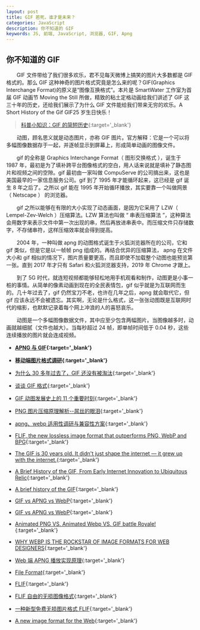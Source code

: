 ```yaml
---
layout: post
title: GIF 若死，谁才是未来？
categories: JavaScript
description: 你不知道的 GIF
keywords: JS, 前端, JavaScript, 浏览器, GIF, Apng
---
```


<!--
前端解析、生成Excel
你不知道的 GIF，压缩算法
-->

## 你不知道的 GIF

&emsp;&emsp;GIF 文件带给了我们很多欢乐，君不见每天微博上搞笑的图片大多数都是 GIF 格式的。那么 GIF 这种神奇的图片格式究竟是怎么来的呢？GIF(Graphics Interchange Format)的原义是“图像互换格式”。本片是 SmartWater 工作室为首届 GIF 动画节 Moving the Still 所做，精致的粘土定格动画给我们讲述了 GIF 这三十年的历史，还给我们展示了为什么 GIF 文件能给我们带来无穷的欢乐。A Short History of the Gif GIF25 岁生日快乐！

> [科普小知识：GIF 的简短历史](https://v.qq.com/x/cover/p0164wh13yx/p0164wh13yx.html){:target='\_blank'}

&emsp;&emsp;动图，顾名思义就是动态图片，亦称 GIF 图片。官方解释：它是一个可以将多幅图像数据存于一起，并逐帧显示到屏幕上，形成简单动画的图像文件。

&emsp;&emsp;gif 的全称是 Graphics Interchange Format（ 图形交换格式 ），诞生于 1987 年，最初是为了填补跨平台图像格式的空白，用人话来说就是填补了静态图片和视频之间的空隙。gif 最初由一家叫做 CompuServe 的公司搞出来，这也是美国最早的一家信息服务公司。gif 到了 1995 年才能循环起来，这已经是 gif 诞生 8 年之后了。之所以 gif 能在 1995 年开始循环播放，其实要靠一个叫做网景 （ Netscape ） 的浏览器。

&emsp;&emsp;gif 之所以能够在有限的大小实现了动态画面，是因为它采用了 LZW（ Lempel-Zev-Welch ）压缩算法。LZW 算法也叫做 “ 串表压缩算法 ”，这种算法会用数字来表示文件中第一次出现的串，然后再放进串表中。而压缩文件只存储数字，不存储串符，这样压缩效率就会得到提高。

&emsp;&emsp;2004 年，一种叫做 apng 的动图格式诞生于火狐浏览器所在的公司，它和 gif 类似，但是它是以一帧帧 png 组成的。再结合优异的压缩算法， apng 在文件大小和 gif 相似的情况下，图片质量要更高，而且即使不加载整个动图也能预览第一张。直到 2017 年才只有 Safari 和火狐浏览器支持，2019 年 Chrome 才跟上。

&emsp;&emsp;到了 5G 时代，就连短视频都能够轻松地用手机观看和制作，动图更是小事一桩的事情。从简单的像素动画到现在的全民表情包，gif 似乎就是为互联网而生的。几十年过去了，gif 仍然宝刀不老，也许在几年之后，apng 就会取代它，但 gif 应该永远不会被遗忘。其实啊，无论是什么格式，这一张张动图既是互联网时代的缩影，也默默记录着每个网上冲浪的人的喜怒哀乐。

&emsp;&emsp;动图是一个多幅图像数据文件，其中应至少包含两幅图片。当图像越多时，动画就越细腻（文件也越大）。当每秒超过 24 帧，即单帧时间低于 0.04 秒，这些连续播放的图片就会连成视频。

- **[APNG 与 GIF](https://lxb.wiki/941edb97/){:target='\_blank'}**

- **[移动端图片格式调研](https://blog.ibireme.com/2015/11/02/mobile_image_benchmark/){:target='\_blank'}**

- [为什么 30 多年过去了，GIF 还没有被淘汰](https://zhuanlan.zhihu.com/p/396618872){:target='\_blank'}
- [谈谈 GIF 格式](https://zhuanlan.zhihu.com/p/22590949){:target='\_blank'}
- [GIF 动图发展史上的 11 个重要时刻](https://zhuanlan.zhihu.com/p/28466822){:target='\_blank'}

- [PNG 图片压缩原理解析--屌丝的眼泪](https://zhuanlan.zhihu.com/p/59608343){:target='\_blank'}
- [apng、webp 适用性调研与兼容性方案](https://lizheguang.github.io/zhaiGuang/2020/10/10/gitwebp/){:target='\_blank'}

- [FLIF, the new lossless image format that outperforms PNG, WebP and BPG](https://cloudinary.com/blog/flif_the_new_lossless_image_format_that_outperforms_png_webp_and_bpg){:target='\_blank'}

- [The GIF is 30 years old. It didn't just shape the internet — it grew up with the internet.](https://www.vox.com/culture/2017/6/15/15802136/gif-turns-30-evolution-internet-history){:target='\_blank'}
- [A Brief History of the GIF, From Early Internet Innovation to Ubiquitous Relic](https://www.smithsonianmag.com/history/brief-history-gif-early-internet-innovation-ubiquitous-relic-180963543/){:target='\_blank'}
- [A brief history of the GIF](https://journals.sagepub.com/doi/pdf/10.1177/1470412914553365){:target='\_blank'}
- [GIF vs APNG vs WebP](https://www.jayxon.com/gif-apng-webp/){:target='\_blank'}

- [GIF vs APNG vs WebP](http://littlesvr.ca/apng/gif_apng_webp.html){:target='\_blank'}
- [Animated PNG VS. Animated Webp VS. GIF battle Royale!](https://corydowdy.com/blog/apng-vs-webp-vs-gif){:target='\_blank'}
- [WHY WEBP IS THE ROCKSTAR OF IMAGE FORMATS FOR WEB DESIGNERS](https://insanelab.com/blog/web-development/webp-web-design-vs-jpeg-gif-png/){:target='\_blank'}

- [Web 端 APNG 播放实现原理](https://www.h5w3.com/47911.html){:target='\_blank'}
- [File Format](https://docs.fileformat.com/){:target='\_blank'}
- [FLIF](http://flif.info/index.html){:target='\_blank'}
- [FLIF 自由的无损图像格式](https://www.oschina.net/p/flif){:target='\_blank'}
- [一种新型免费无损图片格式 FLIF](https://blog.csdn.net/ybhuangfugui/article/details/104528840){:target='\_blank'}
- [A new image format for the Web](https://developers.google.com/speed/webp/){:target='\_blank'}
